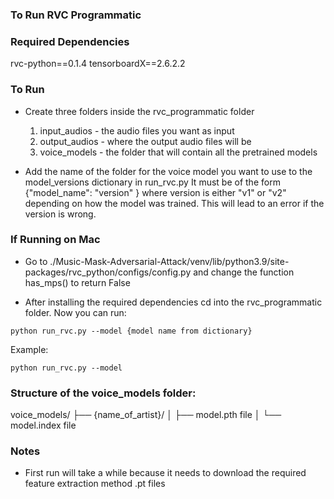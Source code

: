 ### To Run RVC Programmatic

### Required Dependencies
rvc-python==0.1.4
tensorboardX==2.6.2.2

### To Run
- Create three folders inside the rvc_programmatic folder 
    1. input_audios - the audio files you want as input
    2. output_audios - where the output audio files will be
    3. voice_models - the folder that will contain all the pretrained models

- Add the name of the folder for the voice model you want to use to the model_versions dictionary in run_rvc.py It must be of the form {"model_name": "version" } where version is either "v1" or "v2" depending on how the model was trained. This will lead to an error if the version is wrong.

### If Running on Mac
- Go to ./Music-Mask-Adversarial-Attack/venv/lib/python3.9/site-packages/rvc_python/configs/config.py and change the function has_mps() to return False

- After installing the required dependencies cd into the rvc_programmatic folder. Now you can run:
```
python run_rvc.py --model {model name from dictionary} 
```
Example:
```
python run_rvc.py --model  
```

### Structure of the voice_models folder:
voice_models/
├── {name_of_artist}/
│   ├── model.pth file
│   └── model.index file


### Notes
- First run will take a while because it needs to download the required feature extraction method .pt files